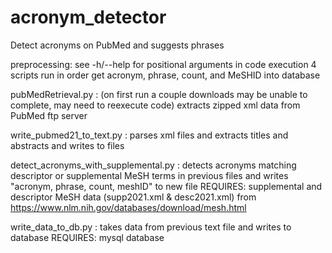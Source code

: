 # acronym_detector
Detect acronyms on PubMed and suggests phrases

preprocessing: see -h/--help for positional arguments in code execution
4 scripts run in order get acronym, phrase, count, and MeSHID into database

pubMedRetrieval.py : (on first run a couple downloads may be unable to complete, may need to reexecute code)
extracts zipped xml data from PubMed ftp server

write_pubmed21_to_text.py :
parses xml files and extracts titles and abstracts and writes to files

detect_acronyms_with_supplemental.py :
detects acronyms matching descriptor or supplemental MeSH terms in previous files
and writes "acronym, phrase, count, meshID" to new file 
REQUIRES: supplemental and descriptor MeSH data (supp2021.xml & desc2021.xml)
from https://www.nlm.nih.gov/databases/download/mesh.html

write_data_to_db.py :
takes data from previous text file and writes to database
REQUIRES: mysql database
